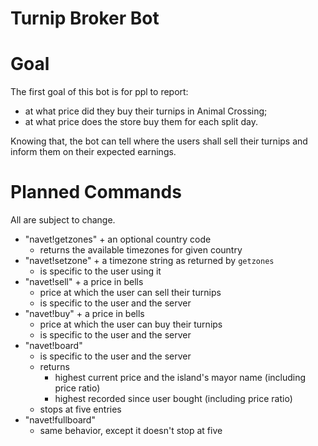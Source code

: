 # Turnip Broker Bot

# Goal

The first goal of this bot is for ppl to report:

-   at what price did they buy their turnips in Animal Crossing;
-   at what price does the store buy them for each split day.

Knowing that, the bot can tell where the users shall sell their turnips and inform them on their expected earnings.

# Planned Commands

All are subject to change.

-   "navet!getzones" + an optional country code
    -   returns the available timezones for given country
-   "navet!setzone" + a timezone string as returned by `getzones`
    -   is specific to the user using it
-   "navet!sell" + a price in bells
    -   price at which the user can sell their turnips
    -   is specific to the user and the server
-   "navet!buy" + a price in bells
    -   price at which the user can buy their turnips
    -   is specific to the user and the server
-   "navet!board"
    -   is specific to the user and the server
    -   returns
        -   highest current price and the island's mayor name (including price ratio)
        -   highest recorded since user bought (including price ratio)
    -   stops at five entries
-   "navet!fullboard"
    -   same behavior, except it doesn't stop at five

